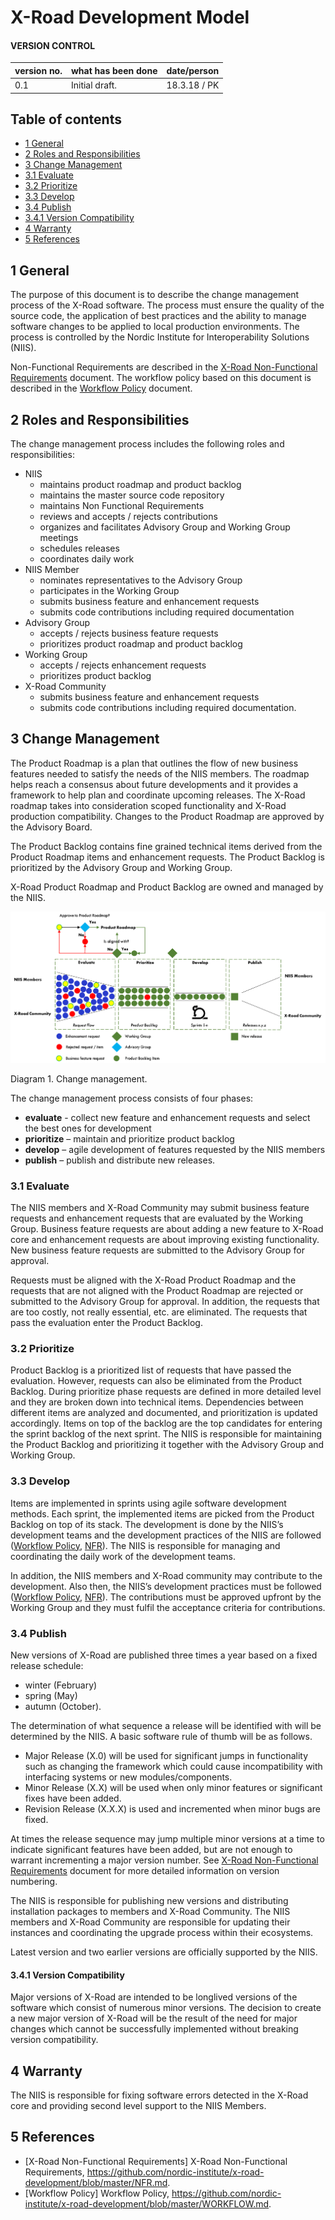 # X-Road Development Model

#### VERSION CONTROL
| version no.	 | what has been done	| date/person
| ---- | ---- | ---- |
| 0.1	| Initial draft.	| 18.3.18 / PK

## Table of contents

- [1	General](#1-general)
- [2 Roles and Responsibilities](#2-roles-and-responsibilities)
- [3 Change Management](#3-change-management)
- [3.1 Evaluate](#31-evaluate)
- [3.2 Prioritize](#32-prioritize)
- [3.3 Develop](#33-develop)
- [3.4 Publish](#34-publish)
- [3.4.1 Version Compatibility](#341-version-compatibility)
- [4 Warranty](#3-warranty)
- [5 References](#4-references)

## 1 General

The purpose of this document is to describe the change management process of the X-Road software. The process
must ensure the quality of the source code, the application of best practices and the ability to manage software
changes to be applied to local production environments. The process is controlled by the Nordic Institute for Interoperability Solutions (NIIS).

Non-Functional Requirements are described in the [X-Road Non-Functional Requirements](NFR.md) document. The workflow policy based on this document is described in the [Workflow Policy](WORKFLOW.md) document.

## 2 Roles and Responsibilities

The change management process includes the following roles and responsibilities:

* NIIS
  * maintains product roadmap and product backlog
  * maintains the master source code repository
  * maintains Non Functional Requirements
  * reviews and accepts / rejects contributions
  * organizes and facilitates Advisory Group and Working Group meetings
  * schedules releases
  * coordinates daily work
* NIIS Member
  * nominates representatives to the Advisory Group
  * participates in the Working Group
  * submits business feature and enhancement requests
  * submits code contributions including required documentation
* Advisory Group  
  * accepts / rejects business feature requests
  * prioritizes product roadmap and product backlog
* Working Group
  * accepts / rejects enhancement requests
  * prioritizes product backlog
* X-Road Community
  * submits business feature and enhancement requests
  * submits code contributions including required documentation.

## 3 Change Management

The Product Roadmap is a plan that outlines the flow of new business features
needed to satisfy the needs of the NIIS members. The roadmap helps reach a
consensus about future developments and it provides a framework to help plan
and coordinate upcoming releases. The X-Road roadmap takes into consideration
scoped functionality and X-Road production compatibility. Changes to the Product
Roadmap are approved by the Advisory Board.

The Product Backlog contains fine grained technical items derived from the
Product Roadmap items and enhancement requests. The Product Backlog is prioritized
by the Advisory Group and Working Group.

X-Road Product Roadmap and Product Backlog are owned and managed by the NIIS.

![](IMG/xroad_change_management.png)

Diagram 1. Change management.

The change management process consists of four phases:

* **evaluate** - collect new feature and enhancement requests and select the best ones for development
* **prioritize** – maintain and prioritize product backlog
* **develop** – agile development of features requested by the NIIS members
* **publish** – publish and distribute new releases.

### 3.1 Evaluate

The NIIS members and X-Road Community may submit business feature requests and
enhancement requests that are evaluated by the Working Group. Business feature
requests are about adding a new feature to X-Road core and enhancement requests
are about improving existing functionality. New business feature requests are
submitted to the Advisory Group for approval.

Requests must be aligned with the X-Road Product Roadmap and the requests that
are not aligned with the Product Roadmap are rejected or submitted to the
Advisory Group for approval. In addition, the requests that are too costly,
not really essential, etc. are eliminated. The requests that pass the evaluation
enter the Product Backlog.

### 3.2 Prioritize

Product Backlog is a prioritized list of requests that have passed the evaluation.
However, requests can also be eliminated from the Product Backlog. During prioritize
phase requests are defined in more detailed level and they are broken down into
technical items. Dependencies between different items are analyzed and documented,
and prioritization is updated accordingly. Items on top of the backlog are the
top candidates for entering the sprint backlog of the next sprint. The NIIS is
responsible for maintaining the Product Backlog and prioritizing it together
with the Advisory Group and Working Group.

### 3.3 Develop

Items are implemented in sprints using agile software development methods. Each
sprint, the implemented items are picked from the Product Backlog on top of its
stack. The development is done by the NIIS’s development teams and the development
practices of the NIIS are followed ([Workflow Policy]((WORKFLOW.md)),
[NFR](NFR.md)). The NIIS is responsible for managing and coordinating the daily
work of the development teams.

In addition, the NIIS members and X-Road community may contribute to the
development. Also then, the NIIS’s development practices must be followed
([Workflow Policy](WORKFLOW.md), [NFR](NFR.md)). The contributions must be
approved upfront by the Working Group and they must fulfil the acceptance
criteria for contributions.

### 3.4 Publish

New versions of X-Road are published three times a year based on a fixed
release schedule:

* winter (February)
* spring (May)
* autumn (October).

The determination of what sequence a release will be identified with will be
determined by the NIIS. A basic software rule of thumb will be as follows.

*	Major Release (X.0) will be used for significant jumps in functionality such
as changing the framework which could cause incompatibility with interfacing
systems or new modules/components.
*	Minor Release (X.X) will be used when only minor features or significant
fixes have been added.
*	Revision Release (X.X.X) is used and incremented when minor bugs are fixed.

At times the release sequence may jump multiple minor versions at a time to
indicate significant features have been added, but are not enough to warrant
incrementing a major version number. See [X-Road Non-Functional Requirements](NFR.md)
document for more detailed information on version numbering.

The NIIS is responsible for publishing new versions and distributing installation
packages to members and X-Road Community. The NIIS members and X-Road Community
are responsible for updating their instances and coordinating the upgrade
process within their ecosystems.

Latest version and two earlier versions are officially supported by the NIIS.

#### 3.4.1 Version Compatibility

Major versions of X-Road are intended to be longlived versions of the software
which consist of numerous minor versions. The decision to create a new major
version of X-Road will be the result of the need for major changes which cannot
be successfully implemented without breaking version compatibility.

## 4 Warranty

The NIIS is responsible for fixing software errors detected in the X-Road core
and providing second level support to the NIIS Members.

## 5 References
- [X-Road Non-Functional Requirements] X-Road Non-Functional Requirements, https://github.com/nordic-institute/x-road-development/blob/master/NFR.md.
- [Workflow Policy] Workflow Policy, https://github.com/nordic-institute/x-road-development/blob/master/WORKFLOW.md.
